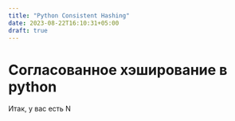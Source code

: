 ```yaml
---
title: "Python Consistent Hashing"
date: 2023-08-22T16:10:31+05:00
draft: true
---
```

# Согласованное хэширование в python

Итак, у вас есть N 
